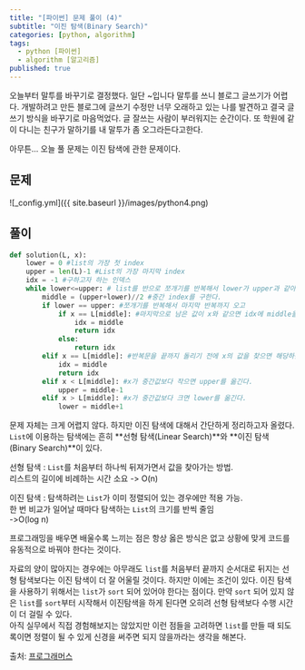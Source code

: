 ```yaml
---
title: "[파이썬] 문제 풀이 (4)"
subtitle: "이진 탐색(Binary Search)"
categories: [python, algorithm]
tags:
  - python [파이썬]
  - algorithm [알고리즘]
published: true
---
```


오늘부터 말투를 바꾸기로 결정했다. 일단 ~입니다 말투를 쓰니 블로그 글쓰기가 어렵다. 개발하려고 만든 블로그에 글쓰기 수정만 너무 오래하고 있는 나를 발견하고 결국 글쓰기 방식을 바꾸기로 마음먹었다. 글 잘쓰는 사람이 부러워지는 순간이다. 또 학원에 같이 다니는 친구가 말하기를 내 말투가 좀 오그라든다고한다.

아무튼... 오늘 풀 문제는 이진 탐색에 관한 문제이다.

## 문제
![_config.yml]({{ site.baseurl }}/images/python4.png)

## 풀이
```python
def solution(L, x):
    lower = 0 #list의 가장 첫 index
    upper = len(L)-1 #List의 가장 마지막 index
    idx = -1 #구하고자 하는 인덱스
    while lower<=upper: # list를 반으로 쪼개기를 반복해서 lower가 upper과 같아질 때까지 반복!
        middle = (upper+lower)//2 #중간 index를 구한다.
        if lower == upper: #쪼개기를 반복해서 마지막 반복까지 오고
            if x == L[middle]: #마지막으로 남은 값이 x와 같으면 idx에 middle을 대입하고 return!
                idx = middle
                return idx
            else:
                return idx
        elif x == L[middle]: #반복문을 끝까지 돌리기 전에 x의 값을 찾으면 해당하는 middle 값을 return
            idx = middle
            return idx
        elif x < L[middle]: #x가 중간값보다 작으면 upper를 옮긴다.
            upper = middle-1
        elif x > L[middle]: #x가 중간값보다 크면 lower를 옮긴다.
            lower = middle+1
```

문제 자체는 크게 어렵지 않다. 하지만 이진 탐색에 대해서 간단하게 정리하고자 올렸다. `List`에 이용하는 탐색에는 흔히 **선형 탐색(Linear Search)**와 **이진 탐색(Binary Search)**이 있다.


선형 탐색
: `List`를 처음부터 하나씩 뒤져가면서 값을 찾아가는 방법.  
리스트의 길이에 비례하는 시간 소요 -> O(n)

이진 탐색
: 탐색하려는 `List`가 이미 정렬되어 있는 경우에만 적용 가능.  
한 번 비교가 일어날 때마다 탐색하는 `List`의 크기를 반씩 줄임  
->O(log n)


프로그래밍을 배우면 배울수록 느끼는 점은 항상 옳은 방식은 없고 상황에 맞게 코드를 유동적으로 바꿔야 한다는 것이다.

자료의 양이 많아지는 경우에는 아무래도 `list`를 처음부터 끝까지 순서대로 뒤지는 선형 탐색보다는 이진 탐색이 더 잘 어울릴 것이다.
하지만 이에는 조건이 있다. 이진 탐색을 사용하기 위해서는 `list`가 `sort` 되어 있어야 한다는 점이다. 만약 `sort` 되어 있지 않은
`list`를 `sort`부터 시작해서 이진탐색을 하게 된다면 오히려 선형 탐색보다 수행 시간이 더 걸릴 수 있다.  
아직 실무에서 직접 경험해보지는 않았지만 이런 점들을 고려하면 `list`를 만들 때 되도록이면 정렬이 될 수 있게 신경을 써주면 되지 않을까라는 생각을 해본다.

출처: [프로그래머스](https://programmers.co.kr/learn/courses/57/lessons/13775)
